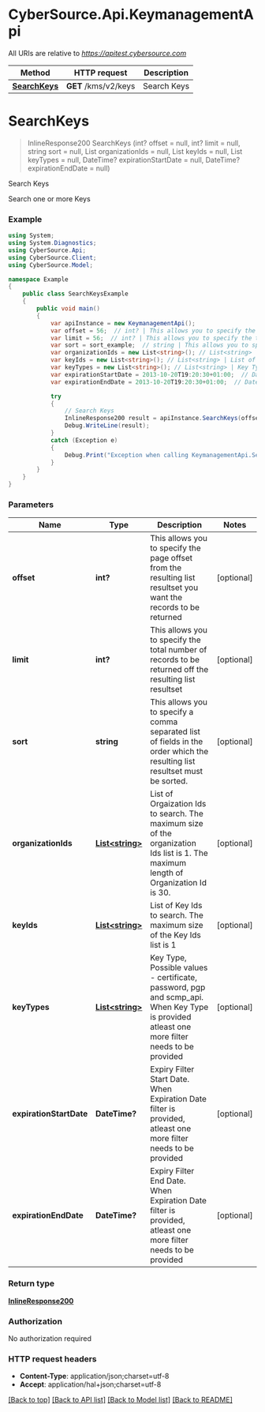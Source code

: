 # CyberSource.Api.KeymanagementApi

All URIs are relative to *https://apitest.cybersource.com*

Method | HTTP request | Description
------------- | ------------- | -------------
[**SearchKeys**](KeymanagementApi.md#searchkeys) | **GET** /kms/v2/keys | Search Keys


<a name="searchkeys"></a>
# **SearchKeys**
> InlineResponse200 SearchKeys (int? offset = null, int? limit = null, string sort = null, List<string> organizationIds = null, List<string> keyIds = null, List<string> keyTypes = null, DateTime? expirationStartDate = null, DateTime? expirationEndDate = null)

Search Keys

Search one or more Keys

### Example
```csharp
using System;
using System.Diagnostics;
using CyberSource.Api;
using CyberSource.Client;
using CyberSource.Model;

namespace Example
{
    public class SearchKeysExample
    {
        public void main()
        {
            var apiInstance = new KeymanagementApi();
            var offset = 56;  // int? | This allows you to specify the page offset from the resulting list resultset you want the records to be returned (optional) 
            var limit = 56;  // int? | This allows you to specify the total number of records to be returned off the resulting list resultset (optional) 
            var sort = sort_example;  // string | This allows you to specify a comma separated list of fields in the order which the resulting list resultset must be sorted. (optional) 
            var organizationIds = new List<string>(); // List<string> | List of Orgaization Ids to search. The maximum size of the organization Ids list is 1. The maximum length of Organization Id is 30. (optional) 
            var keyIds = new List<string>(); // List<string> | List of Key Ids to search. The maximum size of the Key Ids list is 1 (optional) 
            var keyTypes = new List<string>(); // List<string> | Key Type, Possible values -  certificate, password, pgp and scmp_api. When Key Type is provided atleast one more filter needs to be provided (optional) 
            var expirationStartDate = 2013-10-20T19:20:30+01:00;  // DateTime? | Expiry Filter Start Date. When Expiration Date filter is provided, atleast one more filter needs to be provided (optional) 
            var expirationEndDate = 2013-10-20T19:20:30+01:00;  // DateTime? | Expiry Filter End Date. When Expiration Date filter is provided, atleast one more filter needs to be provided (optional) 

            try
            {
                // Search Keys
                InlineResponse200 result = apiInstance.SearchKeys(offset, limit, sort, organizationIds, keyIds, keyTypes, expirationStartDate, expirationEndDate);
                Debug.WriteLine(result);
            }
            catch (Exception e)
            {
                Debug.Print("Exception when calling KeymanagementApi.SearchKeys: " + e.Message );
            }
        }
    }
}
```

### Parameters

Name | Type | Description  | Notes
------------- | ------------- | ------------- | -------------
 **offset** | **int?**| This allows you to specify the page offset from the resulting list resultset you want the records to be returned | [optional] 
 **limit** | **int?**| This allows you to specify the total number of records to be returned off the resulting list resultset | [optional] 
 **sort** | **string**| This allows you to specify a comma separated list of fields in the order which the resulting list resultset must be sorted. | [optional] 
 **organizationIds** | [**List&lt;string&gt;**](string.md)| List of Orgaization Ids to search. The maximum size of the organization Ids list is 1. The maximum length of Organization Id is 30. | [optional] 
 **keyIds** | [**List&lt;string&gt;**](string.md)| List of Key Ids to search. The maximum size of the Key Ids list is 1 | [optional] 
 **keyTypes** | [**List&lt;string&gt;**](string.md)| Key Type, Possible values -  certificate, password, pgp and scmp_api. When Key Type is provided atleast one more filter needs to be provided | [optional] 
 **expirationStartDate** | **DateTime?**| Expiry Filter Start Date. When Expiration Date filter is provided, atleast one more filter needs to be provided | [optional] 
 **expirationEndDate** | **DateTime?**| Expiry Filter End Date. When Expiration Date filter is provided, atleast one more filter needs to be provided | [optional] 

### Return type

[**InlineResponse200**](InlineResponse200.md)

### Authorization

No authorization required

### HTTP request headers

 - **Content-Type**: application/json;charset=utf-8
 - **Accept**: application/hal+json;charset=utf-8

[[Back to top]](#) [[Back to API list]](../README.md#documentation-for-api-endpoints) [[Back to Model list]](../README.md#documentation-for-models) [[Back to README]](../README.md)

